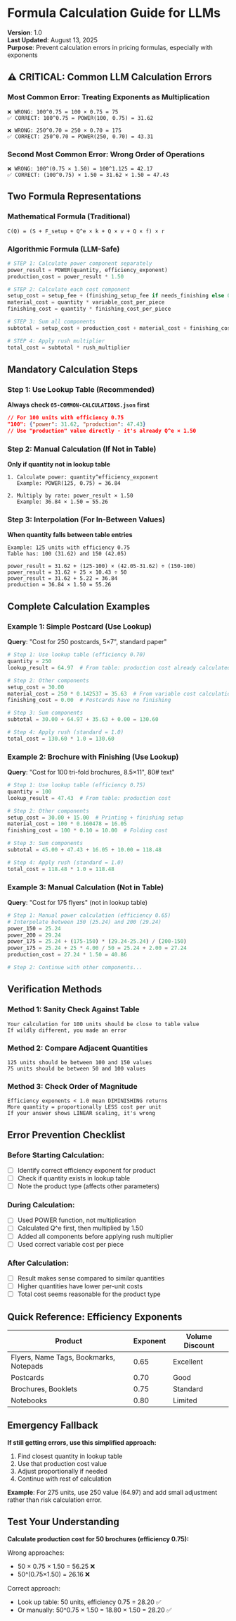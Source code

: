 # Formula Calculation Guide for LLMs

**Version**: 1.0  
**Last Updated**: August 13, 2025  
**Purpose**: Prevent calculation errors in pricing formulas, especially with exponents

## ⚠️ CRITICAL: Common LLM Calculation Errors

### Most Common Error: Treating Exponents as Multiplication
```
❌ WRONG: 100^0.75 = 100 × 0.75 = 75
✅ CORRECT: 100^0.75 = POWER(100, 0.75) = 31.62

❌ WRONG: 250^0.70 = 250 × 0.70 = 175  
✅ CORRECT: 250^0.70 = POWER(250, 0.70) = 43.31
```

### Second Most Common Error: Wrong Order of Operations
```
❌ WRONG: 100^(0.75 × 1.50) = 100^1.125 = 42.17
✅ CORRECT: (100^0.75) × 1.50 = 31.62 × 1.50 = 47.43
```

## Two Formula Representations

### Mathematical Formula (Traditional)
```
C(Q) = (S + F_setup + Q^e × k + Q × v + Q × f) × r
```

### Algorithmic Formula (LLM-Safe)
```python
# STEP 1: Calculate power component separately
power_result = POWER(quantity, efficiency_exponent)
production_cost = power_result * 1.50

# STEP 2: Calculate each cost component
setup_cost = setup_fee + (finishing_setup_fee if needs_finishing else 0)
material_cost = quantity * variable_cost_per_piece  
finishing_cost = quantity * finishing_cost_per_piece

# STEP 3: Sum all components
subtotal = setup_cost + production_cost + material_cost + finishing_cost

# STEP 4: Apply rush multiplier
total_cost = subtotal * rush_multiplier
```

## Mandatory Calculation Steps

### Step 1: Use Lookup Table (Recommended)
**Always check `05-COMMON-CALCULATIONS.json` first**

```json
// For 100 units with efficiency 0.75
"100": {"power": 31.62, "production": 47.43}
// Use "production" value directly - it's already Q^e × 1.50
```

### Step 2: Manual Calculation (If Not in Table)
**Only if quantity not in lookup table**

```
1. Calculate power: quantity^efficiency_exponent
   Example: POWER(125, 0.75) = 36.84
   
2. Multiply by rate: power_result × 1.50
   Example: 36.84 × 1.50 = 55.26
```

### Step 3: Interpolation (For In-Between Values)
**When quantity falls between table entries**

```
Example: 125 units with efficiency 0.75
Table has: 100 (31.62) and 150 (42.05)

power_result = 31.62 + (125-100) × (42.05-31.62) ÷ (150-100)
power_result = 31.62 + 25 × 10.43 ÷ 50
power_result = 31.62 + 5.22 = 36.84
production = 36.84 × 1.50 = 55.26
```

## Complete Calculation Examples

### Example 1: Simple Postcard (Use Lookup)
**Query**: "Cost for 250 postcards, 5×7", standard paper"

```python
# Step 1: Use lookup table (efficiency 0.70)
quantity = 250
lookup_result = 64.97  # From table: production cost already calculated

# Step 2: Other components
setup_cost = 30.00
material_cost = 250 * 0.142537 = 35.63  # From variable cost calculation
finishing_cost = 0.00  # Postcards have no finishing

# Step 3: Sum components  
subtotal = 30.00 + 64.97 + 35.63 + 0.00 = 130.60

# Step 4: Apply rush (standard = 1.0)
total_cost = 130.60 * 1.0 = 130.60
```

### Example 2: Brochure with Finishing (Use Lookup)
**Query**: "Cost for 100 tri-fold brochures, 8.5×11", 80# text"

```python
# Step 1: Use lookup table (efficiency 0.75)
quantity = 100
lookup_result = 47.43  # From table: production cost

# Step 2: Other components
setup_cost = 30.00 + 15.00  # Printing + finishing setup
material_cost = 100 * 0.160478 = 16.05
finishing_cost = 100 * 0.10 = 10.00  # Folding cost

# Step 3: Sum components
subtotal = 45.00 + 47.43 + 16.05 + 10.00 = 118.48

# Step 4: Apply rush (standard = 1.0)
total_cost = 118.48 * 1.0 = 118.48
```

### Example 3: Manual Calculation (Not in Table)
**Query**: "Cost for 175 flyers" (not in lookup table)

```python
# Step 1: Manual power calculation (efficiency 0.65)
# Interpolate between 150 (25.24) and 200 (29.24)
power_150 = 25.24
power_200 = 29.24
power_175 = 25.24 + (175-150) * (29.24-25.24) / (200-150)
power_175 = 25.24 + 25 * 4.00 / 50 = 25.24 + 2.00 = 27.24
production_cost = 27.24 * 1.50 = 40.86

# Step 2: Continue with other components...
```

## Verification Methods

### Method 1: Sanity Check Against Table
```
Your calculation for 100 units should be close to table value
If wildly different, you made an error
```

### Method 2: Compare Adjacent Quantities
```
125 units should be between 100 and 150 values
75 units should be between 50 and 100 values
```

### Method 3: Check Order of Magnitude
```
Efficiency exponents < 1.0 mean DIMINISHING returns
More quantity = proportionally LESS cost per unit
If your answer shows LINEAR scaling, it's wrong
```

## Error Prevention Checklist

### Before Starting Calculation:
- [ ] Identify correct efficiency exponent for product
- [ ] Check if quantity exists in lookup table
- [ ] Note the product type (affects other parameters)

### During Calculation:
- [ ] Used POWER function, not multiplication
- [ ] Calculated Q^e first, then multiplied by 1.50
- [ ] Added all components before applying rush multiplier
- [ ] Used correct variable cost per piece

### After Calculation:
- [ ] Result makes sense compared to similar quantities
- [ ] Higher quantities have lower per-unit costs
- [ ] Total cost seems reasonable for the product type

## Quick Reference: Efficiency Exponents

| Product | Exponent | Volume Discount |
|---------|----------|----------------|
| Flyers, Name Tags, Bookmarks, Notepads | 0.65 | Excellent |
| Postcards | 0.70 | Good |
| Brochures, Booklets | 0.75 | Standard |
| Notebooks | 0.80 | Limited |

## Emergency Fallback

**If still getting errors, use this simplified approach:**

1. Find closest quantity in lookup table
2. Use that production cost value
3. Adjust proportionally if needed
4. Continue with rest of calculation

**Example**: For 275 units, use 250 value (64.97) and add small adjustment rather than risk calculation error.

## Test Your Understanding

**Calculate production cost for 50 brochures (efficiency 0.75):**

Wrong approaches:
- 50 × 0.75 × 1.50 = 56.25 ❌
- 50^(0.75×1.50) = 26.16 ❌

Correct approach:
- Look up table: 50 units, efficiency 0.75 = 28.20 ✅
- Or manually: 50^0.75 × 1.50 = 18.80 × 1.50 = 28.20 ✅